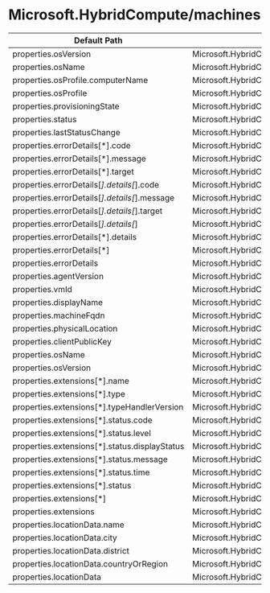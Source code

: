 # Microsoft.HybridCompute/machines

| Default Path | Alias |
|---|---|
| properties.osVersion | Microsoft.HybridCompute/imageSKU |
| properties.osName | Microsoft.HybridCompute/imageOffer |
| properties.osProfile.computerName | Microsoft.HybridCompute/machines/osProfile.computerName |
| properties.osProfile | Microsoft.HybridCompute/machines/osProfile |
| properties.provisioningState | Microsoft.HybridCompute/machines/provisioningState |
| properties.status | Microsoft.HybridCompute/machines/status |
| properties.lastStatusChange | Microsoft.HybridCompute/machines/lastStatusChange |
| properties.errorDetails[*].code | Microsoft.HybridCompute/machines/errorDetails[*].code |
| properties.errorDetails[*].message | Microsoft.HybridCompute/machines/errorDetails[*].message |
| properties.errorDetails[*].target | Microsoft.HybridCompute/machines/errorDetails[*].target |
| properties.errorDetails[*].details[*].code | Microsoft.HybridCompute/machines/errorDetails[*].details[*].code |
| properties.errorDetails[*].details[*].message | Microsoft.HybridCompute/machines/errorDetails[*].details[*].message |
| properties.errorDetails[*].details[*].target | Microsoft.HybridCompute/machines/errorDetails[*].details[*].target |
| properties.errorDetails[*].details[*] | Microsoft.HybridCompute/machines/errorDetails[*].details[*] |
| properties.errorDetails[*].details | Microsoft.HybridCompute/machines/errorDetails[*].details |
| properties.errorDetails[*] | Microsoft.HybridCompute/machines/errorDetails[*] |
| properties.errorDetails | Microsoft.HybridCompute/machines/errorDetails |
| properties.agentVersion | Microsoft.HybridCompute/machines/agentVersion |
| properties.vmId | Microsoft.HybridCompute/machines/vmId |
| properties.displayName | Microsoft.HybridCompute/machines/displayName |
| properties.machineFqdn | Microsoft.HybridCompute/machines/machineFqdn |
| properties.physicalLocation | Microsoft.HybridCompute/machines/physicalLocation |
| properties.clientPublicKey | Microsoft.HybridCompute/machines/clientPublicKey |
| properties.osName | Microsoft.HybridCompute/machines/osName |
| properties.osVersion | Microsoft.HybridCompute/machines/osVersion |
| properties.extensions[*].name | Microsoft.HybridCompute/machines/extensions[*].name |
| properties.extensions[*].type | Microsoft.HybridCompute/machines/extensions[*].type |
| properties.extensions[*].typeHandlerVersion | Microsoft.HybridCompute/machines/extensions[*].typeHandlerVersion |
| properties.extensions[*].status.code | Microsoft.HybridCompute/machines/extensions[*].status.code |
| properties.extensions[*].status.level | Microsoft.HybridCompute/machines/extensions[*].status.level |
| properties.extensions[*].status.displayStatus | Microsoft.HybridCompute/machines/extensions[*].status.displayStatus |
| properties.extensions[*].status.message | Microsoft.HybridCompute/machines/extensions[*].status.message |
| properties.extensions[*].status.time | Microsoft.HybridCompute/machines/extensions[*].status.time |
| properties.extensions[*].status | Microsoft.HybridCompute/machines/extensions[*].status |
| properties.extensions[*] | Microsoft.HybridCompute/machines/extensions[*] |
| properties.extensions | Microsoft.HybridCompute/machines/extensions |
| properties.locationData.name | Microsoft.HybridCompute/machines/locationData.name |
| properties.locationData.city | Microsoft.HybridCompute/machines/locationData.city |
| properties.locationData.district | Microsoft.HybridCompute/machines/locationData.district |
| properties.locationData.countryOrRegion | Microsoft.HybridCompute/machines/locationData.countryOrRegion |
| properties.locationData | Microsoft.HybridCompute/machines/locationData |

